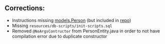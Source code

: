 ## Corrections:
- Instructions missing [models.Person](/src/main/web/models/Person.java) (but included in [repo](https://github.com/hellosatish/monitoring))
- Missing `resources/db-scripts/init-scripts.sql`
- Removed `@NoArgsContructor` from PersonEntity.java in order to not have compilation error due to duplicate constructor